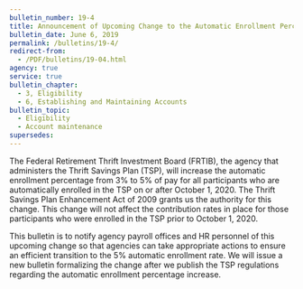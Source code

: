 ```yaml
---
bulletin_number: 19-4
title: Announcement of Upcoming Change to the Automatic Enrollment Percentage for Thrift Savings Plan Participants
bulletin_date: June 6, 2019
permalink: /bulletins/19-4/
redirect-from:
  - /PDF/bulletins/19-04.html
agency: true
service: true
bulletin_chapter:
  - 3, Eligibility
  - 6, Establishing and Maintaining Accounts
bulletin_topic:
  - Eligibility
  - Account maintenance
supersedes:
---
```


The Federal Retirement Thrift Investment Board (FRTIB), the agency that administers the Thrift Savings Plan (TSP), will increase the automatic enrollment percentage from 3% to 5% of pay for all participants who are automatically enrolled in the TSP on or after October 1, 2020. The Thrift Savings Plan Enhancement Act of 2009 grants us the authority for this change. This change will not affect the contribution rates in place for those participants who were enrolled in the TSP prior to October 1, 2020.

This bulletin is to notify agency payroll offices and HR personnel of this upcoming change so that agencies can take appropriate actions to ensure an efficient transition to the 5% automatic enrollment rate. We will issue a new bulletin formalizing the change after we publish the TSP regulations regarding the automatic enrollment percentage increase.

<!-- CONTENT END -->
